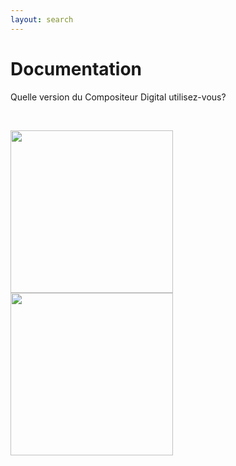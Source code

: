 ```yaml
---
layout: search
---
```


# Documentation

Quelle version du Compositeur Digital utilisez-vous?

<br>

[<img width="260" src="../../en/img/main_doc_ux-v3.jpg"/>](../UX/fr/) [<img width="260" src="../../en/img/main_doc_v4-v3.jpg"/>](../V4/fr/)


<br>
<br>
<br>
<br>
<br>
<br>
<br>
<br>
<br>
<br>

<br>
<br>
<br>
<br>
<br>
